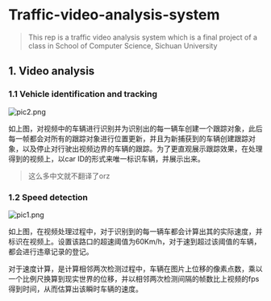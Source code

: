 # Traffic-video-analysis-system
>This rep is a traffic video analysis system which is a final project of a class in School of Computer Science, Sichuan University
## 1. Video analysis

### 1.1 Vehicle identification and tracking

![pic2.png](https://s2.loli.net/2021/12/11/VCfcSHJ71pUYv5K.png)

如上图，对视频中的车辆进行识别并为识别出的每一辆车创建一个跟踪对象，此后每一帧都会对所有的跟踪对象进行位置更新，并且为新捕获到的车辆创建跟踪对象，以及停止对行驶出视频边界的车辆的跟踪。为了更直观展示跟踪效果，在处理得到的视频上，以car ID的形式来唯一标识车辆，并展示出来。

> 这么多中文就不翻译了orz

### 1.2 Speed detection 

![pic1.png](https://s2.loli.net/2021/12/11/9BpCeNIrQka8gzf.png)

如上图，在视频处理过程中，对于识别到的每一辆车都会计算出其的实际速度，并标识在视频上。设置该路口的超速阈值为60Km/h，对于速到超过该阈值的车辆，都会进行违章记录的登记。

对于速度计算，是计算相邻两次检测过程中，车辆在图片上位移的像素点数，乘以一个比例尺换算到现实世界的位移，并以相邻两次检测间隔的帧数比上视频的fps得到时间，从而估算出该瞬时车辆的速度。
